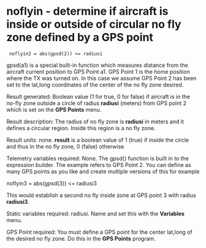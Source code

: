# noflyin - determine if aircraft is inside or outside of circular no fly zone defined by a GPS point

     noflyin2 = abs(gpsd(2)) <= radiusi

gpsd(a1) is a special built-in function which measures distance from the aircraft current position to GPS Point a1. GPS Point 1 is the home position where the TX was turned on. In this case we assume GPS Point 2 has been set to the lat,long coordinates of the center of the no fly zone desired.

Result generated: Boolean value (1 for true, 0 for false) if aircraft is in the no-fly zone outside a circle of radius __radiusi__ (meters) from GPS point 2 which is set on the __GPS Points__ menu.

Result description: The radius of no fly zone is __radiusi__ in meters and it defines a circular region. Inside this region is a no fly zone. 

Result units: none. __result__ is a boolean value of 1 (true) if inside the circle and thus in the no fly zone, 0 (false) otherwise

Telemetry variables required: None. The gpsd() function is built in to the expression builder. The example refers to GPS Point 2. You can define as many GPS points as you like and create multiple versions of this for example

   noflyin3 = abs(gpsd(3)) <= radiusi3

This would establish a second no fly inside zone at GPS point 3 with radius __radiusi3__.

Static variables required: radiusi. Name and set this with the __Variables__ menu.

GPS Point required: You must define a GPS point for the center lat,long of the desired no fly zone. Do this in the __GPS Points__ program.

